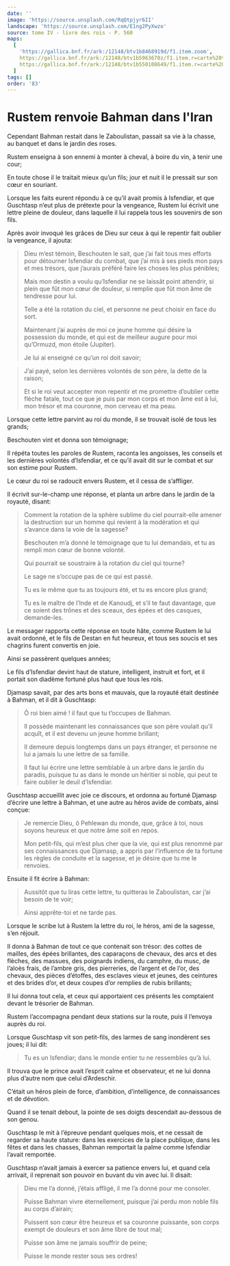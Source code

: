 ```yaml
---
date: ''
image: 'https://source.unsplash.com/RqQtpjyr6II'
landscape: 'https://source.unsplash.com/E1ng2PyXwzo'
source: tome IV - livre des rois - P. 560
maps:
  [
    'https://gallica.bnf.fr/ark:/12148/btv1b8468919d/f1.item.zoom',
    https://gallica.bnf.fr/ark:/12148/btv1b5963670z/f1.item.r=carte%20touran.zoom,
    https://gallica.bnf.fr/ark:/12148/btv1b550108649/f1.item.r=carte%20touran.zoom,
  ]
tags: []
order: '83'
---
```


# Rustem renvoie Bahman dans l'Iran

Cependant Bahman restait dans le Zaboulistan, passait sa vie à la chasse, au banquet et dans le jardin des roses.

Rustem enseigna à son ennemi à monter à cheval, à boire du vin, à tenir une cour;

En toute chose il le traitait mieux qu’un fils; jour et nuit il le pressait sur son cœur en souriant.

Lorsque les faits eurent répondu à ce qu’il avait promis à Isfendiar, et que Guschtasp n’eut plus de prétexte pour la vengeance, Rustem lui écrivit une lettre pleine de douleur, dans laquelle il lui rappela tous les souvenirs de son fils.

Après avoir invoqué les grâces de Dieu sur ceux à qui le repentir fait oublier la vengeance, il ajouta:

> Dieu m’est témoin, Beschouten le sait, que j’ai fait tous mes efforts pour détourner Isfendiar du combat, que j’ai mis à ses pieds mon pays et mes trésors, que j’aurais préféré faire les choses les plus pénibles;
>
> Mais mon destin a voulu qu’Isfendiar ne se laissât point attendrir, si plein que fût mon cœur de douleur, si remplie que fût mon âme de tendresse pour lui.
>
> Telle a été la rotation du ciel, et personne ne peut choisir en face du sort.
>
> Maintenant j’ai auprès de moi ce jeune homme qui désire la possession du monde, et qui est de meilleur augure pour moi qu’Ormuzd, mon étoile (Jupiter).
>
> Je lui ai enseigné ce qu’un roi doit savoir;

> J’ai payé, selon les dernières volontés de son père, la dette de la raison;
>
> Et si le roi veut accepter mon repentir et me promettre d’oublier cette flèche fatale, tout ce que je puis par mon corps et mon âme est à lui, mon trésor et ma couronne, mon cerveau et ma peau.

Lorsque cette lettre parvint au roi du monde, il se trouvait isolé de tous les grands;

Beschouten vint et donna son témoignage;

Il répéta toutes les paroles de Rustem, raconta les angoisses, les conseils et les dernières volontés d’Isfendiar, et ce qu’il avait dit sur le combat et sur son estime pour Rustem.

Le cœur du roi se radoucit envers Rustem, et il cessa de s’affliger.

Il écrivit sur-le-champ une réponse, et planta un arbre dans le jardin de la royauté, disant:

> Comment la rotation de la sphère sublime du ciel pourrait-elle amener la destruction sur un homme qui revient à la modération et qui s’avance dans la voie de la sagesse?
>
> Beschouten m’a donné le témoignage que tu lui demandais, et tu as rempli mon cœur de bonne volonté.
>
> Qui pourrait se soustraire à la rotation du ciel qui tourne?
>
> Le sage ne s’occupe pas de ce qui est passé.
>
> Tu es le même que tu as toujours été, et tu es encore plus grand;
>
> Tu es le maître de l’Inde et de Kanoudj, et s’il te faut davantage, que ce soient des trônes et des sceaux, des épées et des casques, demande-les.

Le messager rapporta cette réponse en toute hâte, comme Rustem le lui avait ordonné, et le fils de Destan en fut heureux, et tous ses soucis et ses chagrins furent convertis en joie.

Ainsi se passèrent quelques années;

Le fils d’Isfendiar devint haut de stature, intelligent, instruit et fort, et il portait son diadème fortuné plus haut que tous les rois.

Djamasp savait, par des arts bons et mauvais, que la royauté était destinée à Bahman, et il dit à Guschtasp:

> Ô roi bien aimé ! il faut que tu t’occupes de Bahman.
>
> Il possède maintenant les connaissances que son père voulait qu’il acquît, et il est devenu un jeune homme brillant;
>
> Il demeure depuis longtemps dans un pays étranger, et personne ne lui a jamais lu une lettre de sa famille.
>
> Il faut lui écrire une lettre semblable à un arbre dans le jardin du paradis, puisque tu as dans le monde un héritier si noble, qui peut te faire oublier le deuil d’Isfendiar.

Guschtasp accueillit avec joie ce discours, et ordonna au fortuné Djamasp d’écrire une lettre à Bahman, et une autre au héros avide de combats, ainsi conçue:

> Je remercie Dieu, ô Pehlewan du monde, que, grâce à toi, nous soyons heureux et que notre âme soit en repos.
>
> Mon petit-fils, qui m’est plus cher que la vie, qui est plus renommé par ses connaissances que Djamasp, a appris par l’influence de ta fortune les règles de conduite et la sagesse, et je désire que tu me le renvoies.

Ensuite il fit écrire à Bahman:

> Aussitôt que tu liras cette lettre, tu quitteras le Zaboulistan, car j’ai besoin de te voir;
>
> Ainsi apprête-toi et ne tarde pas.

Lorsque le scribe lut à Rustem la lettre du roi, le héros, ami de la sagesse, s’en réjouit.

Il donna à Bahman de tout ce que contenait son trésor: des cottes de mailles, des épées brillantes, des caparaçons de chevaux, des arcs et des flèches, des massues, des poignards indiens, du camphre, du musc, de l’aloès frais, de l’ambre gris, des pierreries, de l’argent et de l’or, des chevaux, des pièces d’étoffes, des esclaves vieux et jeunes, des ceintures et des brides d’or, et deux coupes d’or remplies de rubis brillants;

Il lui donna tout cela, et ceux qui apportaient ces présents les comptaient devant le trésorier de Bahman.

Rustem l’accompagna pendant deux stations sur la route, puis il l’envoya auprès du roi.

Lorsque Guschtasp vit son petit-fils, des larmes de sang inondèrent ses joues; il lui dit:

> Tu es un Isfendiar; dans le monde entier tu ne ressembles qu’à lui.

Il trouva que le prince avait l’esprit calme et observateur, et ne lui donna plus d’autre nom que celui d’Ardeschir.

C’était un héros plein de force, d’ambition, d’intelligence, de connaissances et de dévotion.

Quand il se tenait debout, la pointe de ses doigts descendait au-dessous de son genou.

Guschtasp le mit à l’épreuve pendant quelques mois, et ne cessait de regarder sa haute stature: dans les exercices de la place publique, dans les fêtes et dans les chasses, Bahman remportait la palme comme Isfendiar l’avait remportée.

Guschtasp n’avait jamais à exercer sa patience envers lui, et quand cela arrivait, il reprenait son pouvoir en buvant du vin avec lui. Il disait:

> Dieu me l’a donné, j’étais affligé, il me l’a donné pour me consoler.
>
> Puisse Bahman vivre éternellement, puisque j’ai perdu mon noble fils au corps d’airain;
>
> Puissent son cœur être heureux et sa couronne puissante, son corps exempt de douleurs et son âme libre de tout mal;
>
> Puisse son âme ne jamais souffrir de peine;
>
> Puisse le monde rester sous ses ordres!

